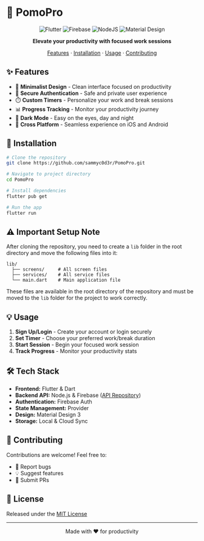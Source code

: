 # 🎯 PomoPro

<div align="center">

![Flutter](https://img.shields.io/badge/Flutter-%2302569B.svg?style=for-the-badge&logo=Flutter&logoColor=white)
![Firebase](https://img.shields.io/badge/firebase-%23039BE5.svg?style=for-the-badge&logo=firebase)
![NodeJS](https://img.shields.io/badge/node.js-6DA55F?style=for-the-badge&logo=node.js&logoColor=white)
![Material Design](https://img.shields.io/badge/Material%20Design-757575.svg?style=for-the-badge&logo=material-design&logoColor=white)

**Elevate your productivity with focused work sessions**

[Features](#features) · [Installation](#installation) · [Usage](#usage) · [Contributing](#contributing)

</div>

## ✨ Features

- 🎨 **Minimalist Design** - Clean interface focused on productivity
- 🔐 **Secure Authentication** - Safe and private user experience
- ⏱️ **Custom Timers** - Personalize your work and break sessions
- 📊 **Progress Tracking** - Monitor your productivity journey
- 🌙 **Dark Mode** - Easy on the eyes, day and night
- 📱 **Cross Platform** - Seamless experience on iOS and Android

## 🚀 Installation

```bash
# Clone the repository
git clone https://github.com/sammyc0d3r/PomoPro.git

# Navigate to project directory
cd PomoPro

# Install dependencies
flutter pub get

# Run the app
flutter run
```

## ⚠️ Important Setup Note

After cloning the repository, you need to create a `lib` folder in the root directory and move the following files into it:
```
lib/
  ├── screens/     # All screen files
  ├── services/    # All service files
  └── main.dart    # Main application file
```

These files are available in the root directory of the repository and must be moved to the `lib` folder for the project to work correctly.

## 💡 Usage

1. **Sign Up/Login** - Create your account or login securely
2. **Set Timer** - Choose your preferred work/break duration
3. **Start Session** - Begin your focused work session
4. **Track Progress** - Monitor your productivity stats

## 🛠️ Tech Stack

- **Frontend:** Flutter & Dart
- **Backend API:** Node.js & Firebase ([API Repository](https://github.com/sammyc0d3r/pomo-track-api))
- **Authentication:** Firebase Auth
- **State Management:** Provider
- **Design:** Material Design 3
- **Storage:** Local & Cloud Sync

## 🤝 Contributing

Contributions are welcome! Feel free to:

- 🐛 Report bugs
- 💡 Suggest features
- 🔧 Submit PRs

## 📝 License

Released under the [MIT License](LICENSE)

---

<div align="center">
Made with ❤️ for productivity
</div>
